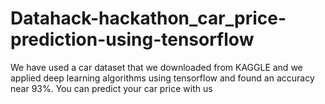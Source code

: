 # Datahack-hackathon_car_price-prediction-using-tensorflow
We have used a car dataset that we downloaded from KAGGLE and we applied deep learning algorithms using tensorflow and found an accuracy near 93%.
You can predict your car price with us
